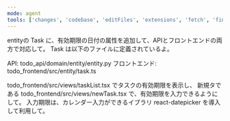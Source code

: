 ```yaml
---
mode: agent
tools: ['changes', 'codebase', 'editFiles', 'extensions', 'fetch', 'findTestFiles', 'githubRepo', 'new', 'openSimpleBrowser', 'problems', 'readCellOutput', 'runCommands', 'runNotebooks', 'runTasks', 'runTests', 'search', 'searchResults', 'terminalLastCommand', 'terminalSelection', 'testFailure', 'usages', 'vscodeAPI', 'playwright']
---
```


entityの Task に、有効期限の日付の属性を追加して、APIとフロントエンドの両方で対応して。
Task は以下のファイルに定義されているよ。

API: todo_api/domain/entity/entity.py
フロントエンド: todo_frontend/src/entity/task.ts

todo_frontend/src/views/taskList.tsx でタスクの有効期限を表示し、
新規タである todo_frontend/src/views/newTask.tsx で、有効期限を入力できるようにして。
入力期限は、カレンダー入力ができるイブラリ react-datepicker を導入して利用して。
